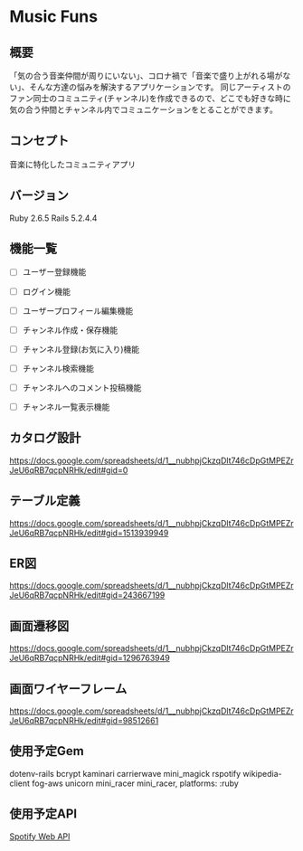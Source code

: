# Music Funs

## 概要
「気の合う音楽仲間が周りにいない」、コロナ禍で「音楽で盛り上がれる場がない」、そんな方達の悩みを解決するアプリケーションです。
同じアーティストのファン同士のコミュニティ(チャンネル)を作成できるので、どこでも好きな時に気の合う仲間とチャンネル内でコミュニケーションをとることができます。

## コンセプト
音楽に特化したコミュニティアプリ

## バージョン
Ruby 2.6.5 Rails 5.2.4.4

## 機能一覧
- [ ] ユーザー登録機能
- [ ] ログイン機能
- [ ] ユーザープロフィール編集機能
- [ ] チャンネル作成・保存機能
- [ ] チャンネル登録(お気に入り)機能
- [ ] チャンネル検索機能
- [ ] チャンネルへのコメント投稿機能
- [ ] チャンネル一覧表示機能


## カタログ設計
https://docs.google.com/spreadsheets/d/1__nubhpjCkzqDlt746cDpGtMPEZrJeU6qRB7qcpNRHk/edit#gid=0

## テーブル定義
https://docs.google.com/spreadsheets/d/1__nubhpjCkzqDlt746cDpGtMPEZrJeU6qRB7qcpNRHk/edit#gid=1513939949

## ER図
https://docs.google.com/spreadsheets/d/1__nubhpjCkzqDlt746cDpGtMPEZrJeU6qRB7qcpNRHk/edit#gid=243667199

## 画面遷移図
https://docs.google.com/spreadsheets/d/1__nubhpjCkzqDlt746cDpGtMPEZrJeU6qRB7qcpNRHk/edit#gid=1296763949

## 画面ワイヤーフレーム
https://docs.google.com/spreadsheets/d/1__nubhpjCkzqDlt746cDpGtMPEZrJeU6qRB7qcpNRHk/edit#gid=98512661



## 使用予定Gem
dotenv-rails
bcrypt
kaminari
carrierwave
mini_magick
rspotify
wikipedia-client
fog-aws
unicorn
mini_racer
mini_racer, platforms: :ruby

## 使用予定API
[Spotify Web API](https://developer.spotify.com/documentation/web-api/)